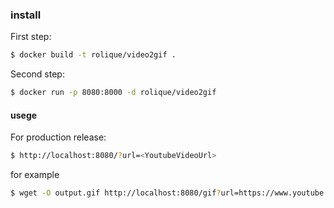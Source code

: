 ### install

First step:
```sh
$ docker build -t rolique/video2gif .
```

Second step:
```sh
$ docker run -p 8080:8000 -d rolique/video2gif
```

#### usege
For production release:
```sh
$ http://localhost:8080/?url=<YoutubeVideoUrl>
```
for example 
```sh
$ wget -O output.gif http://localhost:8080/gif?url=https://www.youtube.com/watch?v=l38ysTGM3Ow
```